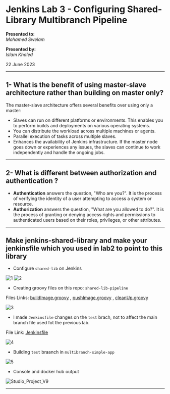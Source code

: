 # Jenkins Lab 3 - Configuring Shared-Library Multibranch Pipeline

**Presented to:**    
_Mohamed Swelam_    

**Presented by:**   
_Islam Khaled_    

22 June 2023

-----------------------------------------
## 1- What is the benefit of using master-slave architecture rather than building on master only?

The master-slave architecture offers several benefits over using only a master:    
- Slaves can run on different platforms or environments. This enables you to perform builds and deployments on various operating systems.    
- You can distribute the workload across multiple machines or agents.
- Parallel execution of tasks across multiple slaves. 
- Enhances the availability of Jenkins infrastructure. If the master node goes down or experiences any issues, the slaves can continue to work independently and handle the ongoing jobs.

-----------------------------------------
## 2- What is different between authorization and authentication ? 

- __Authentication__ answers the question, "Who are you?". It is the process of verifying the identity of a user attempting to access a system or resource.
- __Authorization__ answers the question, "What are you allowed to do?". It is the process of granting or denying access rights and permissions to authenticated users based on their roles, privileges, or other attributes.

-----------------------------------------
## Make jenkins-shared-library and make your jenkinsfile which you used in lab2 to point to this library 

- Configure ```shared-lib``` on Jenkins

![1](https://github.com/eslamkhaled560/shared-lib-pipeline/assets/54172897/a393f8f5-91e9-460b-bea9-3886dac3f4ba)
![2](https://github.com/eslamkhaled560/shared-lib-pipeline/assets/54172897/b2c8e32f-6ef7-4c78-97a5-4efffbe04bbe)

- Creating groovy files on this repo: ```shared-lib-pipeline```

Files Links: [buildImage.groovy](https://github.com/eslamkhaled560/shared-lib-pipeline/blob/main/vars/buildImage.groovy) , [pushImage.groovy](https://github.com/eslamkhaled560/shared-lib-pipeline/blob/main/vars/pushImage.groovy) , [cleanUp.groovy](https://github.com/eslamkhaled560/shared-lib-pipeline/blob/main/vars/cleanUp.groovy)

![3](https://github.com/eslamkhaled560/shared-lib-pipeline/assets/54172897/96a9095a-94dd-4bf1-8b43-06c9cfed0978)

- I made ```Jenkinsfile``` changes on the ```test``` brach, not to affect the main branch file used fot the previous lab.

File Link: [Jenkinsfile](https://github.com/eslamkhaled560/simple-app/blob/test/Jenkinsfile)

![4](https://github.com/eslamkhaled560/shared-lib-pipeline/assets/54172897/3c8d665e-6802-4c1e-8619-35700d890f38)

- Building ```test``` braanch in ```multibranch-simple-app```

![5](https://github.com/eslamkhaled560/shared-lib-pipeline/assets/54172897/691616d7-a707-4aa6-a65f-9503722a6878)

- Console and docker hub output

![Studio_Project_V9](https://github.com/eslamkhaled560/shared-lib-pipeline/assets/54172897/f5a32a33-b304-4be4-9780-e055682f2b8a)

-----------------------------------------
